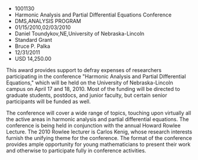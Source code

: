 
* 1001130
* Harmonic Analysis and Partial Differential Equations Conference
* DMS,ANALYSIS PROGRAM
* 01/15/2010,02/03/2010
* Daniel Toundykov,NE,University of Nebraska-Lincoln
* Standard Grant
* Bruce P. Palka
* 12/31/2011
* USD 14,250.00

This award provides support to defray expenses of researchers participating in
the conference "Harmonic Analysis and Partial Differential Equations," which
will be held on the University of Nebraska-Lincoln campus on April 17 and 18,
2010. Most of the funding will be directed to graduate students, postdocs, and
junior faculty, but certain senior participants will be funded as well.

The conference will cover a wide range of topics, touching upon virtually all
the active areas in harmonic analysis and partial differential equations. The
conference is being held in conjunction with the annual Howard Rowlee Lecture.
The 2010 Rowlee lecturer is Carlos Kenig, whose research interests furnish the
unifying theme for the conference. The format of the conference provides ample
opportunity for young mathematicians to present their work and otherwise to
participate fully in conference activities.
